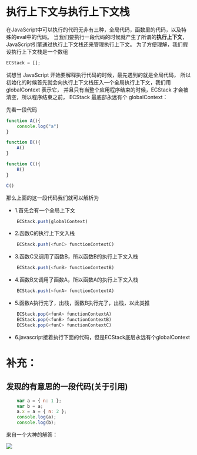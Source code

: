 # 执行上下文与执行上下文栈

在JavaScript中可以执行的代码无非有三种，全局代码，函数里的代码，以及特殊的eval中的代码。
当我们要执行一段代码的时候就产生了所谓的**执行上下文**，JavaScript引擎通过执行上下文栈还来管理执行上下文。
为了方便理解，我们假设执行上下文栈是一个数组
```javascript
ECStack = [];
```
试想当 JavaScript 开始要解释执行代码的时候，最先遇到的就是全局代码，
所以初始化的时候首先就会向执行上下文栈压入一个全局执行上下文，我们用 globalContext 表示它，
并且只有当整个应用程序结束的时候，ECStack 才会被清空，所以程序结束之前， ECStack 最底部永远有个 globalContext：

先看一段代码
```javascript
function A(){
    console.log("a")
}

function B(){
    A()
}

function C(){
    B()
}

C()
```
那么上面的这一段代码我们就可以解析为

- 1.首先会有一个全局上下文
```javascript
    ECStack.push(globalContext)
```
- 2.函数C的执行上下文入栈
```javascript
    ECStack.push(<funC> functionContextC)
```
- 3.函数C又调用了函数B，所以函数B的执行上下文入栈
```javascript
    ECStack.push(<funB> functionContextB)
```
- 4.函数B又调用了函数A，所以函数A的执行上下文入栈
```javascript
    ECStack.push(<funA> functionContextA)
```
- 5.函数A执行完了，出栈，函数B执行完了，出栈，以此类推
```javascript
    ECStack.pop(<funA> functionContextA)
    ECStack.pop(<funB> functionContextB)
    ECStack.pop(<funC> functionContextC)
```
- 6.javascript接着执行下面的代码，但是ECStack底层永远有个globalContext

# 补充：
## 发现的有意思的一段代码(关于引用)

```javascript
    var a = { n: 1 };
    var b = a;
    a.x = a = { n: 2 };
    console.log(a);
    console.log(b);
```
来自一个大神的解答：

![](https://github.com/lsner/public-utils/blob/master/imgs/proto_5.jpg)


